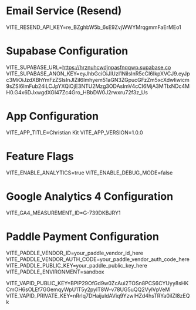  # Email Service (Resend)
VITE_RESEND_API_KEY=re_BZghbW5b_6sE9ZvjWWYMrqgmmFaErMEo1

# Supabase Configuration
VITE_SUPABASE_URL=https://hrznuhcwdjnpasfnqqwp.supabase.co
VITE_SUPABASE_ANON_KEY=eyJhbGciOiJIUzI1NiIsInR5cCI6IkpXVCJ9.eyJpc3MiOiJzdXBhYmFzZSIsInJlZiI6Imhyem51aGN3ZGpucGFzZm5xcXdwIiwicm9sZSI6ImFub24iLCJpYXQiOjE3NTU2Mzg3ODAsImV4cCI6MjA3MTIxNDc4MH0.G4x6DJxwgdXGI47Zc4Gro_HBbDW0J2rwxru72f3z_Us

# App Configuration
VITE_APP_TITLE=Christian Kit
VITE_APP_VERSION=1.0.0

# Feature Flags
VITE_ENABLE_ANALYTICS=true
VITE_ENABLE_DEBUG_MODE=false

# Google Analytics 4 Configuration
VITE_GA4_MEASUREMENT_ID=G-739DKBJRY1

# Paddle Payment Configuration
VITE_PADDLE_VENDOR_ID=your_paddle_vendor_id_here
VITE_PADDLE_VENDOR_AUTH_CODE=your_paddle_vendor_auth_code_here
VITE_PADDLE_PUBLIC_KEY=your_paddle_public_key_here
VITE_PADDLE_ENVIRONMENT=sandbox

VITE_VAPID_PUBLIC_KEY=BPlP29OfGd9w0ZcAui2TOSn8PCS6CYUyy8sHKCmOH6sOLEf7GGemqyWpU1T5y2pylT8W-v78UG5uQQ2VylVpVeM
VITE_VAPID_PRIVATE_KEY=nRrlq7DHaijuldAViq9YzwIHZd4hsTRYa0iIZI8zEQk
